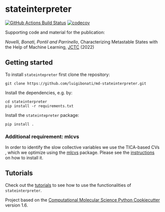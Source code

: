 stateinterpreter
==============================
[//]: # (Badges)
[![GitHub Actions Build Status](https://github.com/luigibonati/md-stateinterpreter/workflows/CI/badge.svg)](https://github.com/luigibonati/md-stateinterpreter/actions?query=workflow%3ACI)
[![codecov](https://codecov.o/gh/luigibonati/md-stateinterpreter/branch/main/graph/badge.svg)](https://codecov.io/gh/luigibonati/md-stateinterpreter/branch/main)


Supporting code and material for the publication:

_Novelli, Bonati, Pontil and Parrinello_, Characterizing Metastable States with the Help of Machine Learning, [JCTC](https://pubs.acs.org/doi/10.1021/acs.jctc.2c00393) (2022) 

## Getting started

To install ``stateintepreter`` first clone the repository:
```
git clone https://github.com/luigibonati/md-stateinterpreter.git
```

Install the dependencies, e.g. by:

```
cd stateinterpreter
pip install -r requirements.txt
```

Install the ``stateintepreter`` package:
```
pip install .
```

### Additional requirement: mlcvs

In order to identify the slow collective variables we use the TICA-based CVs , which we optimize using the [mlcvs](https://github.com/luigibonati/mlcvs) package. Please see the [instructions](https://mlcvs.readthedocs.io/en/latest/getting_started.html) on how to install it.

## Tutorials

Check out the [tutorials](https://github.com/luigibonati/md-stateinterpreter/tree/main/tutorials) to see how to use the functionalities of ``stateinterpreter``. 
 
Project based on the 
[Computational Molecular Science Python Cookiecutter](https://github.com/molssi/cookiecutter-cms) version 1.6.
